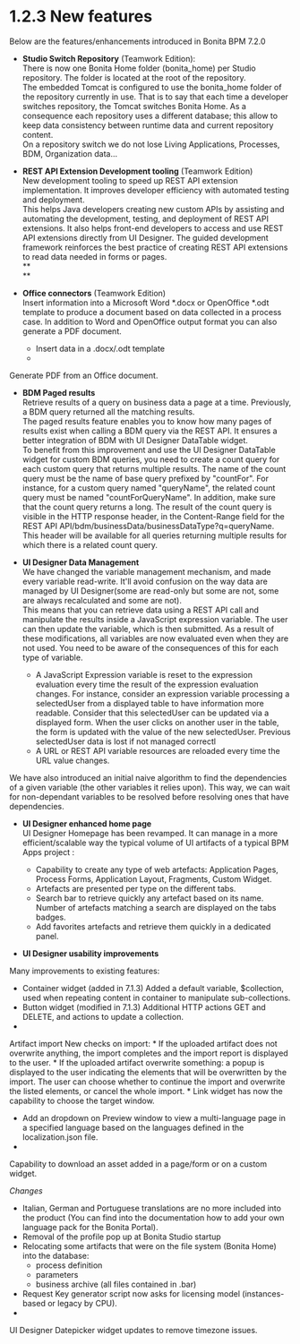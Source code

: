 # 1.2.3 New features

Below are the features/enhancements introduced in Bonita BPM 7.2.0

* **Studio Switch Repository** (Teamwork Edition):   
There is now one Bonita Home folder (bonita\_home) per Studio repository. The folder is located at the root of the repository.  
The embedded Tomcat is configured to use the bonita\_home folder of the repository currently in use. That is to say that each time a developer switches repository, the Tomcat switches Bonita Home. As a consequence each repository uses a different database; this allow to keep data consistency between runtime data and current repository content.  
On a repository switch we do not lose Living Applications, Processes, BDM, Organization data...

* **REST API Extension Development tooling** (Teamwork Edition)  
New development tooling to speed up REST API extension implementation. It improves developer efficiency with automated testing and deployment.  
This helps Java developers creating new custom APIs by assisting and automating the development, testing, and deployment of REST API extensions. It also helps front-end developers to access and use REST API extensions directly from UI Designer. The guided development framework reinforces the best practice of creating REST API extensions to read data needed in forms or pages.  
**  
**
* **Office connectors** (Teamwork Edition)  
Insert information into a Microsoft Word \*.docx or OpenOffice \*.odt template to produce a document based on data collected in a process case. In addition to Word and OpenOffice output format you can also generate a PDF document.
  * Insert data in a .docx/.odt template
  * 
Generate PDF from an Office document.  

* **BDM Paged results**  
Retrieve results of a query on business data a page at a time. Previously, a BDM query returned all the matching results.  
The paged results feature enables you to know how many pages of results exist when calling a BDM query via the REST API. It ensures a better integration of BDM with UI Designer DataTable widget.  
To benefit from this improvement and use the UI Designer DataTable widget for custom BDM queries, you need to create a count query for each custom query that returns multiple results. The name of the count query must be the name of base query prefixed by "countFor". For instance, for a custom query named "queryName", the related count query must be named "countForQueryName". In addition, make sure that the count query returns a long. The result of the count query is visible in the HTTP response header, in the Content-Range field for the REST API API/bdm/businessData/businessDataType?q=queryName. This header will be available for all queries returning multiple results for which there is a related count query.  
  

* **UI Designer Data Management**  
We have changed the variable management mechanism, and made
every variable read-write. It'll avoid confusion on the way data are managed by UI Designer(some are read-only
but some are not, some are always recalculated and some are not).   
This means that you can retrieve data
using a REST API call and manipulate the results inside a JavaScript expression variable. The user can then
update the variable, which is then submitted. As a result of these modifications, all variables are now
evaluated even when they are not used. You need to be aware of the consequences of this for each type of
variable.
  * A JavaScript Expression variable is reset to the expression evaluation every time the result of the
expression evaluation changes. For instance, consider an expression variable processing a selectedUser
from a displayed table to have information more readable. Consider that this selectedUser can be updated
via a displayed form. When the user clicks on another user in the table, the form is updated with the
value of the new selectedUser. Previous selectedUser data is lost if not managed correctl
  * A URL or REST API variable resources are reloaded every time the URL value changes.

We have also introduced an initial naive algorithm to find the dependencies of a given variable (the other variables
it relies upon). This way, we can wait for non-dependant variables to be resolved before resolving ones that have
dependencies.

* **UI Designer enhanced home page**  
UI Designer Homepage has been revamped. It can manage in a
more efficient/scalable way the typical volume of UI artifacts of a typical BPM Apps project :
  * Capability to create any type of web artefacts: Application Pages, Process Forms, Application Layout, 
Fragments, Custom Widget.
  * Artefacts are presented per type on the different tabs.
  * Search bar to retrieve quickly any artefact based on its name. Number of artefacts matching a search are
displayed on the tabs badges.
  * Add favorites artefacts and retrieve them quickly in a dedicated panel.  
  

* **UI Designer usability improvements**  

Many improvements to existing features: 
  * Container widget (added in 7.1.3) Added a default variable, $collection, used when repeating content in container to manipulate sub-collections. 
  * Button widget (modified in 7.1.3) Additional HTTP actions GET and DELETE, and actions to update a collection.
  * 
Artifact import New checks on import: 
    * If the uploaded artifact does not overwrite anything, the import completes and the import report is displayed to the user.
    * 
If the uploaded artifact overwrite something: a popup is displayed to the user indicating the elements that will be overwritten by the import. The user can choose whether to continue the import and overwrite the listed elements,  or cancel the whole import.
  * 
Link widget has now the capability to choose the target window. 
  * Add an dropdown on Preview window to view a multi-language page in a specified language based on the languages defined in the localization.json file.
  * 
Capability to download an asset added in a page/form or on a custom widget.

_Changes_

* Italian, German and Portuguese translations are no more included into the product (You can find into the
documentation how to add your own language pack for the Bonita Portal).
* Removal of the profile pop up at Bonita Studio startup
* Relocating some artifacts that were on the file system (Bonita Home) into the  database:
  * process definition
  * parameters
  * business archive (all files contained in .bar)
* Request Key generator script now asks for licensing model (instances-based or legacy by CPU).
* 
UI Designer Datepicker widget updates to remove timezone issues.